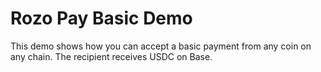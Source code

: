 # Rozo Pay Basic Demo

This demo shows how you can accept a basic payment from any coin on any
chain. The recipient receives USDC on Base.
